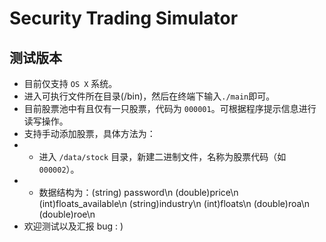 # Security Trading Simulator
## 测试版本
- 目前仅支持 `OS X` 系统。
- 进入可执行文件所在目录(/bin)，然后在终端下输入`./main`即可。
- 目前股票池中有且仅有一只股票，代码为 `000001`。可根据程序提示信息进行读写操作。
- 支持手动添加股票，具体方法为：
- - 进入 `/data/stock` 目录，新建二进制文件，名称为股票代码（如 `000002`）。
- - 数据结构为：(string) password\n (double)price\n (int)floats_available\n (string)industry\n (int)floats\n (double)roa\n (double)roe\n
- 欢迎测试以及汇报 bug : )